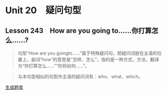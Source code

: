 ﻿ # Unit 20　疑问句型
 ## Lesson 243　How are you going to……你打算怎么……?
 
> 句型“How are you goingto……”属于特殊疑问句，把疑问词放在主语的位置上，副词“how”的意思是“怎样、怎么”，指的是一种方式、方法，翻译为“你打算怎么……”“你将如何……”。

> 与本句型相似的句型作主语的疑问词有：who、what、which。


 [生成题库](./sentence/f243.json)